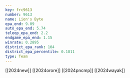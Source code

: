```yaml
---
key: frc9613
number: 9613
name: Lion's Byte
epa_end: 9.09
auto_epa_end: 5.74
teleop_epa_end: 2.2
endgame_epa_end: 1.15
winrate: 0.2895
district_epa_rank: 104
district_epa_percentile: 0.1811
type: Team
---
```

[[2024new]]
[[2024orore]]
[[2024pncmp]]
[[2024wayak]]
